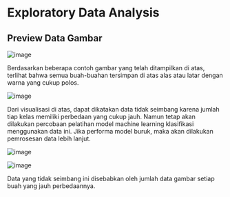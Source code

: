 # Exploratory Data Analysis
## Preview Data Gambar

![image](https://user-images.githubusercontent.com/115754250/209430236-eb21b92b-a811-450c-870f-8cce2a110a40.png)

Berdasarkan beberapa contoh gambar yang telah ditampilkan di atas, terlihat bahwa semua buah-buahan tersimpan di atas alas atau latar dengan warna yang cukup polos.

![image](https://user-images.githubusercontent.com/115754250/209430274-9f38464e-da1b-4df6-9f1c-385d3634a56b.png)

Dari visualisasi di atas, dapat dikatakan data tidak seimbang karena jumlah tiap kelas memiliki perbedaan yang cukup jauh. Namun tetap akan dilakukan percobaan pelatihan model machine learning klasifikasi menggunakan data ini. Jika performa model buruk, maka akan dilakukan pemrosesan data lebih lanjut.

![image](https://user-images.githubusercontent.com/115754250/209430293-4110fde0-df27-4c04-bc5b-be6d34f57ede.png)

![image](https://user-images.githubusercontent.com/115754250/209430306-1458d32b-bf98-4fcd-b7bd-7bb94a2e714e.png)

Data yang tidak seimbang ini disebabkan oleh jumlah data gambar setiap buah yang jauh perbedaannya. 
